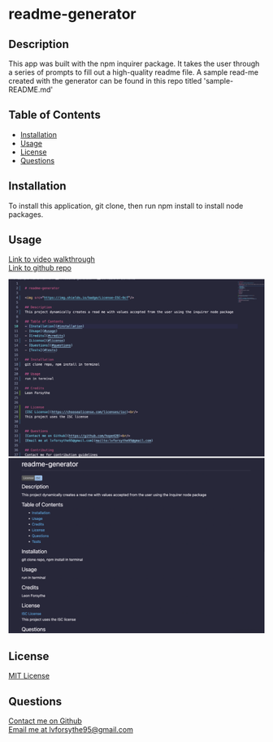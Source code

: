 
# readme-generator

## Description
This app was built with the npm inquirer package. It takes the user through a series of prompts to fill out a high-quality readme file. A sample read-me created with the generator can be found in this repo titled 'sample-README.md'

## Table of Contents
- [Installation](#installation)
- [Usage](#usage)
- [License](#license)
- [Questions](#questions)

## Installation
To install this application, git clone, then run npm install to install node packages.

## Usage 
[Link to video walkthrough](https://drive.google.com/file/d/1FWxKlr4TtveV_BsIraZ22rqCQ3hr7jQS/view)<br/>
[Link to github repo](https://github.com/hope428/readme-generator)


![Image of code](./assets/images/screenshot-code.png)
![Image of readme generated by app](./assets/images/screenshot-readme.png)

## License

[MIT License](https://choosealicense.com/licenses/mit)
    

## Questions
[Contact me on Github](https://github.com/hope428)<br/>
[Email me at lvforsythe95@gmail.com](mailto:lvforsythe95@gmail.com)

